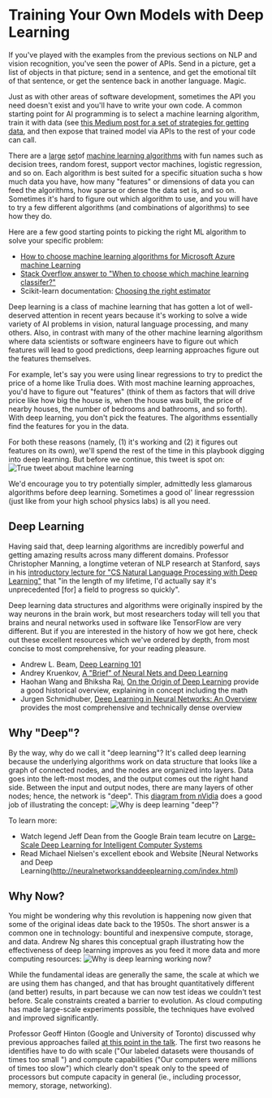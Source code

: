 # Training Your Own Models with Deep Learning

If you've played with the examples from the previous sections on NLP and vision recognition, you've seen the power of APIs. Send in a picture, get a list of objects in that picture; send in a sentence, and get the emotional tilt of that sentence, or get the sentence back in another language. Magic.

Just as with other areas of software development, sometimes the API you need doesn't exist and you'll have to write your own code. A common starting point for AI programming is to select a machine learning algorithm, train it with data (see [this Medium post for a set of strategies for getting data](https://medium.com/@muellerfreitag/10-data-acquisition-strategies-for-startups-47166580ee48), and then expose that trained model via APIs to the rest of your code can call.

There are a [large](http://machinelearningmastery.com/a-tour-of-machine-learning-algorithms/) [set](http://www.kdnuggets.com/2016/08/10-algorithms-machine-learning-engineers.html)of [machine learning algorithms](https://en.wikipedia.org/wiki/Machine_learning) with fun names such as decision trees, random forest, support vector machines, logistic regression, and so on. Each algorithm is best suited for a specific situation sucha s how much data you have, how many "features" or dimensions of data you can feed the algorithms, how sparse or dense the data set is, and so on. Sometimes it's hard to figure out which algorithm to use, and you will have to try a few different algorithms (and combinations of algorithms) to see how they do.

Here are a few good starting points to picking the right ML algorithm to solve your specific problem:
* [How to choose machine learning algorithms for Microsoft Azure machine Learning](https://docs.microsoft.com/en-us/azure/machine-learning/machine-learning-algorithm-choice)
* [Stack Overflow answer to "When to choose which machine learning classifer?"](http://stackoverflow.com/questions/2595176/when-to-choose-which-machine-learning-classifier)
* Scikit-learn documentation: [Choosing the right estimator](http://scikit-learn.org/stable/tutorial/machine_learning_map/)

Deep learning is a class of machine learning that has gotten a lot of well-deserved attention in recent years because it's working to solve a wide variety of AI problems in vision, natural language processing, and many others. Also, in contrast with many of the other machine learning algorithsm where data scientists or software engineers have to figure out which features will lead to good predictions, deep learning approaches figure out the features themselves. 

For example, let's say you were using linear regressions to try to predict the price of a home like Trulia does. With most machine learning approaches, you'd have to figure out "features" (think of them as factors that will drive price like how big the house is, when the house was built, the price of nearby houses, the number of bedrooms and bathrooms, and so forth). With deep learning, you don't pick the features. The algorithms essentially find the features for you in the data. 

For both these reasons (namely, (1) it's working and (2) it figures out features on its own), we'll spend the rest of the time in this playbook digging into deep learning. But before we continue, this tweet is spot on:
![True tweet about machine learning](/images/regression.png)

We'd encourage you to try potentially simpler, admittedly less glamarous algorithms before deep learning. Sometimes a good ol' linear regresssion (just like from your high school physics labs) is all you need.

## Deep Learning
Having said that, deep learning algorithms are incredibly powerful and getting amazing results across many different domains. Professor Christopher Manning, a longtime veteran of NLP research at Stanford, says in his [introductory lecture for "CS Natural Language Processing with Deep Learning"](https://www.youtube.com/watch?v=OQQ-W_63UgQ&list=PL3FW7Lu3i5Jsnh1rnUwq_TcylNr7EkRe6) that "in the length of my lifetime, I'd actually say it's unprecedented [for] a field to progress so quickly".

Deep learning data structures and algorithms were originally inspired by the way neurons in the brain work, but most researchers today will tell you that brains and neural networks used in software like TensorFlow are very different. But if you are interested in the history of how we got here, check out these excellent resources which we've ordered by depth, from most concise to most comprehensive, for your reading pleasure.
* Andrew L. Beam, [Deep Learning 101](http://beamandrew.github.io/deeplearning/2017/02/23/deep_learning_101_part1.html)
* Andrey Kruenkov, [A "Brief" of Neural Nets and Deep Learning](http://www.andreykurenkov.com/writing/a-brief-history-of-neural-nets-and-deep-learning/)
* Haohan Wang and Bhiksha Raj, [On the Origin of Deep Learning](https://arxiv.org/pdf/1702.07800.pdf) provide a good historical overview, explaining in concept including the math  
* Jurgen Schmidhuber, [Deep Learning in Neural Networks: An Overview](https://arxiv.org/pdf/1404.7828.pdf) provides the most comprehensive and technically dense overview

## Why "Deep"?
By the way, why do we call it "deep learning"? It's called deep learning because the underlying algorithms work on data structure that looks like a graph of connected nodes, and the nodes are organized into layers. Data goes into the left-most modes, and the output comes out the right hand side. Between the input and output nodes, there are many layers of other nodes; hence, the network is "deep". This [diagram from nVidia](https://devblogs.nvidia.com/parallelforall/accelerate-machine-learning-cudnn-deep-neural-network-library/) does a good job of illustrating the concept:
![Why is deep learning "deep"?](/images/nn_example-624x218.png)

To learn more:
* Watch legend Jeff Dean from the Google Brain team lecutre on [Large-Scale Deep Learning for Intelligent Computer Systems](https://www.youtube.com/watch?v=4hqb3tdk01k)
* Read Michael Nielsen's excellent ebook and Website [Neural Networks and Deep Learning(http://neuralnetworksanddeeplearning.com/index.html)

## Why Now?
You might be wondering why this revolution is happening now given that some of the original ideas date back to the 1950s. The short answer is a common one in technology: bountiful and inexpensive compute, storage, and data. Andrew Ng shares this conceptual graph illustrating how the effectiveness of deep learning improves as you feed it more data and more computing resources:
![Why is deep learning working now?](/images/andrewNg.png)

While the fundamental ideas are generally the same, the scale at which we are using them has changed, and that has brought quantitatively different (and better) results, in part because we can now test ideas we couldn't test before. Scale constraints created a barrier to evolution. As cloud computing has made large-scale experiments possible, the techniques have evolved and improved significantly.

Professor Geoff Hinton (Google and University of Toronto) discussed why previous approaches failed [at this point in the talk](https://youtu.be/VhmE_UXDOGs?t=1330). The first two reasons he identifies have to do with scale ("Our labeled datasets were thousands of times too small ") and compute capabilities ("Our computers were millions of times too slow") which clearly don't speak only to the speed of processors but compute capacity in general (ie., including processor, memory, storage, networking).

